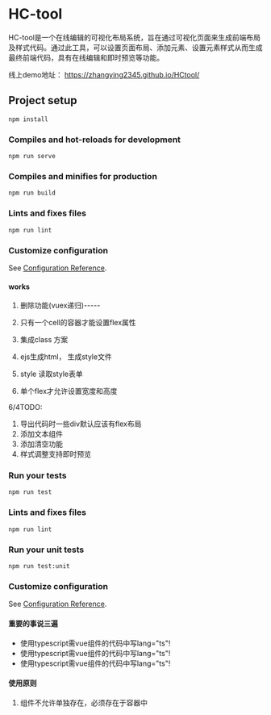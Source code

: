 # HC-tool
HC-tool是一个在线编辑的可视化布局系统，旨在通过可视化页面来生成前端布局及样式代码。通过此工具，可以设置页面布局、添加元素、设置元素样式从而生成最终前端代码，具有在线编辑和即时预览等功能。

线上demo地址：
https://zhangying2345.github.io/HCtool/

## Project setup
```
npm install
```

### Compiles and hot-reloads for development
```
npm run serve
```

### Compiles and minifies for production
```
npm run build
```

### Lints and fixes files
```
npm run lint
```

### Customize configuration
See [Configuration Reference](https://cli.vuejs.org/config/).

#### works
1. 删除功能(vuex递归)-----
2. 只有一个cell的容器才能设置flex属性
3. 集成class 方案
4. ejs生成html， 生成style文件

5. style 读取style表单

6. 单个flex才允许设置宽度和高度

6/4TODO:
1. 导出代码时一些div默认应该有flex布局
2. 添加文本组件
3. 添加清空功能
4. 样式调整支持即时预览

### Run your tests
```
npm run test
```

### Lints and fixes files
```
npm run lint
```

### Run your unit tests
```
npm run test:unit
```

### Customize configuration
See [Configuration Reference](https://cli.vuejs.org/config/).

#### 重要的事说三遍
- 使用typescript需vue组件的代码中写lang="ts"!
- 使用typescript需vue组件的代码中写lang="ts"!
- 使用typescript需vue组件的代码中写lang="ts"!

#### 使用原则
1. 组件不允许单独存在，必须存在于容器中
